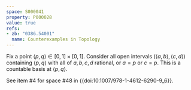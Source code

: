 ```yaml
---
space: S000041
property: P000028
value: true
refs:
- zb: "0386.54001"
  name: Counterexamples in Topology
---
```


Fix a point $\left<p,q\right>\in [0,1]\times [0,1]$.  Consider all open intervals $(\left<a,b\right>,\left<c,d\right>)$ containing $\left<p,q\right>$ with all of $a,b,c,d$ rational, or $a=p$ or $c=p$.  This is a countable basis at $\left<p,q\right>$.

See item #4 for space #48 in {{doi:10.1007/978-1-4612-6290-9_6}}.

